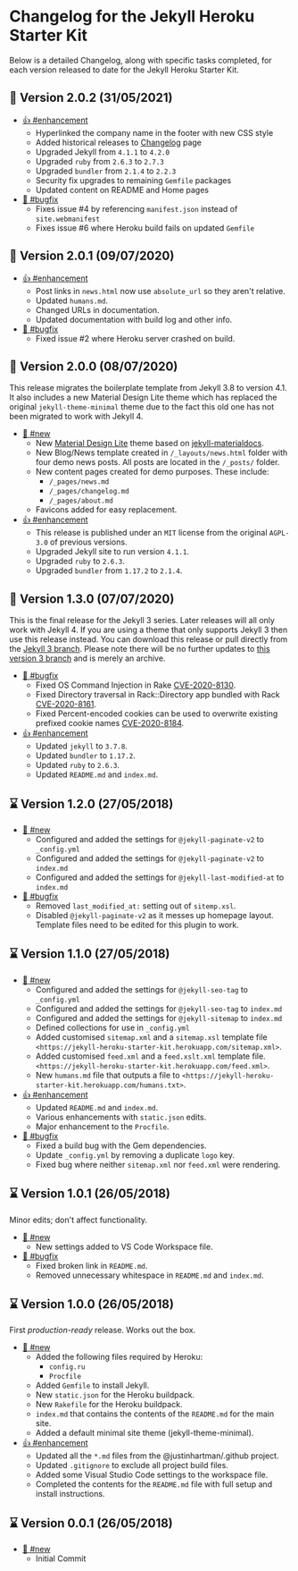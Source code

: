 # Changelog for the Jekyll Heroku Starter Kit

Below is a detailed Changelog, along with specific tasks completed, for each
version released to date for the Jekyll Heroku Starter Kit.

## 🚀 Version 2.0.2 (31/05/2021)

- [👍 #enhancement](#enhancement)
    - Hyperlinked the company name in the footer with new CSS style
    - Added historical releases to [Changelog](/pages/changelog.html) page
    - Upgraded Jekyll from `4.1.1` to `4.2.0`
    - Upgraded `ruby` from `2.6.3` to `2.7.3`
    - Upgraded `bundler` from `2.1.4` to `2.2.3`
    - Security fix upgrades to remaining `Gemfile` packages
    - Updated content on README and Home pages
- [🐛 #bugfix](#bugfix)
    - Fixes issue #4 by referencing `manifest.json` instead of `site.webmanifest`
    - Fixes issue #6 where Heroku build fails on updated `Gemfile`

## 🚀 Version 2.0.1 (09/07/2020)

- [👍 #enhancement](#enhancement)
    - Post links in `news.html` now use `absolute_url` so they aren't relative.
    - Updated `humans.md`.
    - Changed URLs in documentation.
    - Updated documentation with build log and other info.
- [🐛 #bugfix](#bugfix)
    - Fixed issue #2 where Heroku server crashed on build.

## 🚀 Version 2.0.0 (08/07/2020)

This release migrates the boilerplate template from Jekyll 3.8 to version 4.1.
It also includes a new Material Design Lite theme which has replaced the 
original `jekyll-theme-minimal` theme due to the fact this old one has not 
been migrated to work with Jekyll 4.

- [🔆 #new](#new)
    - New [Material Design Lite][mdl] theme based on 
      [jekyll-materialdocs][theme].
    - New Blog/News template created in `/_layouts/news.html` folder with four 
      demo news posts. All posts are located in the `/_posts/` folder.
    - New content pages created for demo purposes. These include:
        + `/_pages/news.md`
        + `/_pages/changelog.md`
        + `/_pages/about.md`
    - Favicons added for easy replacement.
- [👍 #enhancement](#enhancement)
    - This release is published under an `MIT` license from the original 
      `AGPL-3.0` of previous versions.
    - Upgraded Jekyll site to run version `4.1.1`.
    - Upgraded `ruby` to `2.6.3`.
    - Upgraded `bundler` from `1.17.2` to `2.1.4`.

## 🧪 Version 1.3.0 (07/07/2020)

This is the final release for the Jekyll 3 series. Later releases will all 
only work with Jekyll 4. If you are using a theme that only supports Jekyll 3 
then use this release instead. You can download this release or pull directly 
from the [Jekyll 3 branch][jekyll-v3]. Please note there will be no further 
updates to [this version 3 branch][jekyll-v3] and is merely an archive.

- [🐛 #bugfix](#bugfix)
    - Fixed OS Command Injection in Rake 
      [CVE-2020-8130](https://github.com/advisories/GHSA-jppv-gw3r-w3q8).
    - Fixed Directory traversal in Rack::Directory app bundled with Rack 
      [CVE-2020-8161](https://github.com/advisories/GHSA-5f9h-9pjv-v6j7).
    - Fixed Percent-encoded cookies can be used to overwrite existing prefixed 
      cookie names 
      [CVE-2020-8184](https://github.com/advisories/GHSA-j6w9-fv6q-3q52).
- [👍 #enhancement](#enhancement)
    - Updated `jekyll` to `3.7.8`.
    - Updated `bundler` to `1.17.2`.
    - Updated `ruby` to `2.6.3`.
    - Updated `README.md` and `index.md`.

## ⌛️ Version 1.2.0 (27/05/2018)

- [🔆 #new](#new)
    - Configured and added the settings for `@jekyll-paginate-v2` to 
      `_config.yml`
    - Configured and added the settings for `@jekyll-paginate-v2` to `index.md`
    - Configured and added the settings for `@jekyll-last-modified-at` to 
      `index.md`
- [🐛 #bugfix](#bugfix)
    - Removed `last_modified_at:` setting out of `sitemp.xsl`.
    - Disabled `@jekyll-paginate-v2` as it messes up homepage layout. Template
      files need to be edited for this plugin to work.

## ⌛️ Version 1.1.0 (27/05/2018)

- [🔆 #new](#new)
    - Configured and added the settings for `@jekyll-seo-tag` to `_config.yml`
    - Configured and added the settings for `@jekyll-seo-tag` to `index.md`
    - Configured and added the settings for `@jekyll-sitemap` to `index.md`
    - Defined collections for use in `_config.yml`
    - Added customised `sitemap.xml` and a `sitemap.xsl` template file
      `<https://jekyll-heroku-starter-kit.herokuapp.com/sitemap.xml>`.
    - Added customised `feed.xml` and a `feed.xslt.xml` template file.
      `<https://jekyll-heroku-starter-kit.herokuapp.com/feed.xml>`.
    - New `humans.md` file that outputs a file to
      `<https://jekyll-heroku-starter-kit.herokuapp.com/humans.txt>`.
- [👍 #enhancement](#enhancement)
    - Updated `README.md` and `index.md`.
    - Various enhancements with `static.json` edits.
    - Major enhancement to the `Procfile`.
- [🐛 #bugfix](#bugfix)
    - Fixed a build bug with the Gem dependencies.
    - Update `_config.yml` by removing a duplicate `logo` key.
    - Fixed bug where neither `sitemap.xml` nor `feed.xml` were rendering.

## ⌛️ Version 1.0.1 (26/05/2018)

Minor edits; don't affect functionality.

- [🔆 #new](#new)
    - New settings added to VS Code Workspace file.
- [🐛 #bugfix](#bugfix)
    - Fixed broken link in `README.md`.
    - Removed unnecessary whitespace in `README.md` and `index.md`.

## ⌛️ Version 1.0.0 (26/05/2018)

First _production-ready_ release. Works out the box.

- [🔆 #new](#new)
    - Added the following files required by Heroku:
        - `config.ru`
        - `Procfile`
    - Added `Gemfile` to install Jekyll.
    - New `static.json` for the Heroku buildpack.
    - New `Rakefile` for the Heroku buildpack.
    - `index.md` that contains the contents of the `README.md` for the 
      main site.
    - Added a default minimal site theme (jekyll-theme-minimal).
- [👍 #enhancement](#enhancement)
    - Updated all the `*.md` files from the @justinhartman/.github project.
    - Updated `.gitignore` to exclude all project build files.
    - Added some Visual Studio Code settings to the workspace file.
    - Completed the contents for the `README.md` file with full setup and 
      install instructions.

## ⌛️ Version 0.0.1 (26/05/2018)

- [🔆 #new](#new)
    - Initial Commit

[blog]: https://blog.heroku.com/using-http-headers-to-secure-your-site
[theme]: https://github.com/chromatical/jekyll-materialdocs
[jekyll-v3]: https://github.com/justinhartman/jekyll-heroku-starter-kit/tree/jekyll-v3
[mdl]: https://getmdl.io/
